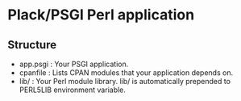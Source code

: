 # Plack/PSGI Perl application

## Structure

- app.psgi : Your PSGI application.
- cpanfile : Lists CPAN modules that your application depends on.
- lib/     : Your Perl module library. lib/ is automatically prepended to
             PERL5LIB environment variable.

